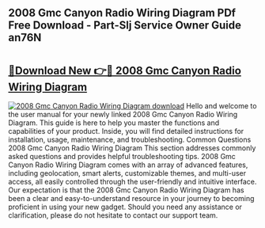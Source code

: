 ## 2008 Gmc Canyon Radio Wiring Diagram PDf Free Download - Part-Slj Service Owner Guide an76N

# <h2><a href="http://dflexz.blite.top/?on=2008+Gmc+Canyon+Radio+Wiring+Diagram">🔗Download New 👉🔴 2008 Gmc Canyon Radio Wiring Diagram</a></h2>

[![2008 Gmc Canyon Radio Wiring Diagram download](https://i.imgur.com/lujVjoI.png)](http://dflexz.blite.top/?on=2008+Gmc+Canyon+Radio+Wiring+Diagram)
Hello and welcome to the user manual for your newly linked 2008 Gmc Canyon Radio Wiring Diagram. This guide is here to help you master the functions and capabilities of your product. Inside, you will find detailed instructions for installation, usage, maintenance, and troubleshooting. Common Questions 2008 Gmc Canyon Radio Wiring Diagram This section addresses commonly asked questions and provides helpful troubleshooting tips. 2008 Gmc Canyon Radio Wiring Diagram comes with an array of advanced features, including geolocation, smart alerts, customizable themes, and multi-user access, all easily controlled through the user-friendly and intuitive interface. Our expectation is that the 2008 Gmc Canyon Radio Wiring Diagram has been a clear and easy-to-understand resource in your journey to becoming proficient in using your new gadget. Should you need any assistance or clarification, please do not hesitate to contact our support team.
